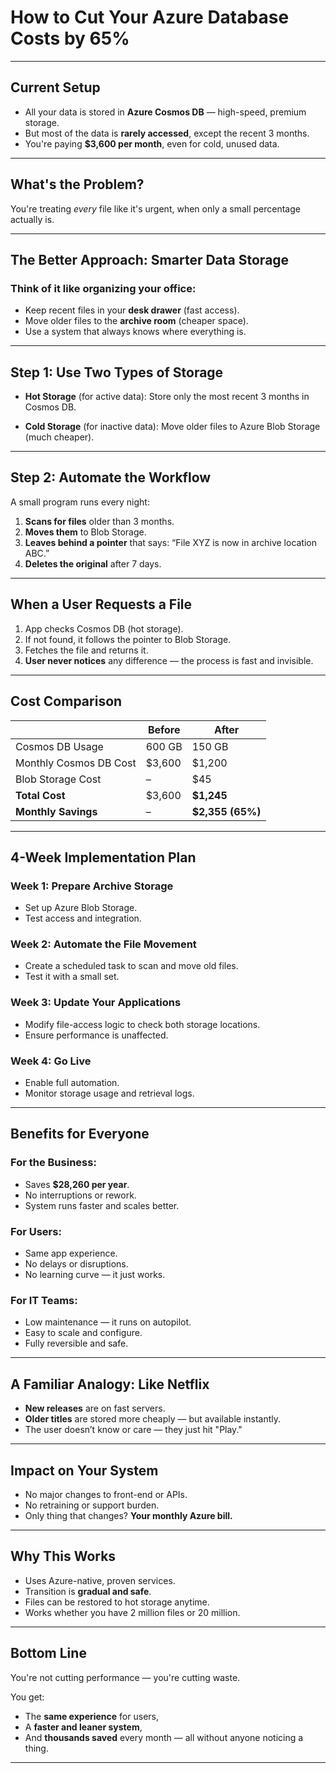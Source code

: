 # **How to Cut Your Azure Database Costs by 65%**

---

## **Current Setup**

* All your data is stored in **Azure Cosmos DB** — high-speed, premium storage.
* But most of the data is **rarely accessed**, except the recent 3 months.
* You're paying **\$3,600 per month**, even for cold, unused data.

---

## **What's the Problem?**

You're treating *every* file like it's urgent, when only a small percentage actually is.

---

## **The Better Approach: Smarter Data Storage**

### Think of it like organizing your office:

* Keep recent files in your **desk drawer** (fast access).
* Move older files to the **archive room** (cheaper space).
* Use a system that always knows where everything is.

---

## **Step 1: Use Two Types of Storage**

* **Hot Storage** (for active data):
  Store only the most recent 3 months in Cosmos DB.

* **Cold Storage** (for inactive data):
  Move older files to Azure Blob Storage (much cheaper).

---

## **Step 2: Automate the Workflow**

A small program runs every night:

1. **Scans for files** older than 3 months.
2. **Moves them** to Blob Storage.
3. **Leaves behind a pointer** that says:
   “File XYZ is now in archive location ABC.”
4. **Deletes the original** after 7 days.

---

## **When a User Requests a File**

1. App checks Cosmos DB (hot storage).
2. If not found, it follows the pointer to Blob Storage.
3. Fetches the file and returns it.
4. **User never notices** any difference — the process is fast and invisible.

---

## **Cost Comparison**

|                        | Before  | After             |
| ---------------------- | ------- | ----------------- |
| Cosmos DB Usage        | 600 GB  | 150 GB            |
| Monthly Cosmos DB Cost | \$3,600 | \$1,200           |
| Blob Storage Cost      | –       | \$45              |
| **Total Cost**         | \$3,600 | **\$1,245**       |
| **Monthly Savings**    | –       | **\$2,355 (65%)** |

---

## **4-Week Implementation Plan**

### Week 1: Prepare Archive Storage

* Set up Azure Blob Storage.
* Test access and integration.

### Week 2: Automate the File Movement

* Create a scheduled task to scan and move old files.
* Test it with a small set.

### Week 3: Update Your Applications

* Modify file-access logic to check both storage locations.
* Ensure performance is unaffected.

### Week 4: Go Live

* Enable full automation.
* Monitor storage usage and retrieval logs.

---

## **Benefits for Everyone**

### For the Business:

* Saves **\$28,260 per year**.
* No interruptions or rework.
* System runs faster and scales better.

### For Users:

* Same app experience.
* No delays or disruptions.
* No learning curve — it just works.

### For IT Teams:

* Low maintenance — it runs on autopilot.
* Easy to scale and configure.
* Fully reversible and safe.

---

## **A Familiar Analogy: Like Netflix**

* **New releases** are on fast servers.
* **Older titles** are stored more cheaply — but available instantly.
* The user doesn’t know or care — they just hit "Play."

---

## **Impact on Your System**

* No major changes to front-end or APIs.
* No retraining or support burden.
* Only thing that changes? **Your monthly Azure bill.**

---

## **Why This Works**

* Uses Azure-native, proven services.
* Transition is **gradual and safe**.
* Files can be restored to hot storage anytime.
* Works whether you have 2 million files or 20 million.

---

## **Bottom Line**

You're not cutting performance — you're cutting waste.

You get:

* The **same experience** for users,
* A **faster and leaner system**,
* And **thousands saved** every month — all without anyone noticing a thing.

---

